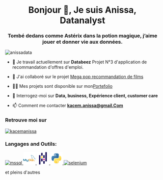 <h1 align="center">Bonjour 👋, Je suis Anissa, Datanalyst </h1>
<h3 align="center">Tombé dedans comme Astérix dans la potion magique, j’aime jouer et donner vie aux données.</h3>

<p align="left"> <img src="https://komarev.com/ghpvc/?username=anissadata&label=Profile%20views&color=0e75b6&style=flat" alt="anissadata" /> </p>

- 🔭 Je travail actuellement sur **Databeez** Projet N°3 d'application de recommandation d'offres d'emploi.

- 👯 J'ai collaboré sur le projet [Mega pop recommandation de films](https://bevel-haze-df7.notion.site/MEGA-POP-e0f8f468ef0846b782fb613ddb7cd864)

- 👨‍💻 Mes projets sont disponible sur mon[Portefolio ](https://bevel-haze-df7.notion.site/7801f6087cdf4ce397438ba8d587b9e4?v=7837b8336e6a44f8b49ffc4ec117ff4a)

- 💬 Interrogez-moi sur **Data, business, Expérience client, customer care**

- 📫 Comment me contacter **kacem.anissa@gmail.Com**

<h3 align="left">Retrouve moi sur</h3>
<p align="left">
<a href="https://linkedin.com/in/kacemanissa" target="blank"><img align="center" src="https://raw.githubusercontent.com/rahuldkjain/github-profile-readme-generator/master/src/images/icons/Social/linked-in-alt.svg" alt="kacemanissa" height="30" width="40" /></a>
</p>

<h3 align="left">Langages and Outils:</h3>
<p align="left"> <a href="https://www.microsoft.com/en-us/sql-server" target="_blank" rel="noreferrer"> <img src="https://www.svgrepo.com/show/303229/microsoft-sql-server-logo.svg" alt="mssql" width="40" height="40"/> </a> <a href="https://www.mysql.com/" target="_blank" rel="noreferrer"> <img src="https://raw.githubusercontent.com/devicons/devicon/master/icons/mysql/mysql-original-wordmark.svg" alt="mysql" width="40" height="40"/> </a> <a href="https://pandas.pydata.org/" target="_blank" rel="noreferrer"> <img src="https://raw.githubusercontent.com/devicons/devicon/2ae2a900d2f041da66e950e4d48052658d850630/icons/pandas/pandas-original.svg" alt="pandas" width="40" height="40"/> </a> <a href="https://www.python.org" target="_blank" rel="noreferrer"> <img src="https://raw.githubusercontent.com/devicons/devicon/master/icons/python/python-original.svg" alt="python" width="40" height="40"/> </a> <a href="https://www.selenium.dev" target="_blank" rel="noreferrer"> <img src="https://raw.githubusercontent.com/detain/svg-logos/780f25886640cef088af994181646db2f6b1a3f8/svg/selenium-logo.svg" alt="selenium" width="40" height="40"/> </a> </p> et pleins d'autres




